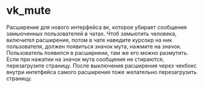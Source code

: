 # vk_mute
Расширение для нового интерфейса вк, которое убирает сообщения замьюченных пользователей в чатах.
Чтоб замьютить человека, включител расширение,  потом в чате наведите курсокр на ник пользователя, должен появиться значок мута, нажмите на значок. Пользователь появился в расширнеии, там же его можно размутить. 
Если при нажатии на значок мута сообщения не стираются, перезагрузите страницу. После выключения расширения через  чекбокс внутри интетфейса самого расширения тоже желательно перезагрузить страницу. 
